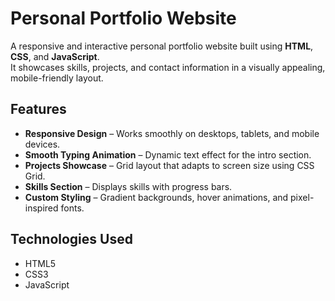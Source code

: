 # Personal Portfolio Website

A responsive and interactive personal portfolio website built using **HTML**, **CSS**, and **JavaScript**.  
It showcases skills, projects, and contact information in a visually appealing, mobile-friendly layout.

## Features
- **Responsive Design** – Works smoothly on desktops, tablets, and mobile devices.
- **Smooth Typing Animation** – Dynamic text effect for the intro section.
- **Projects Showcase** – Grid layout that adapts to screen size using CSS Grid.
- **Skills Section** – Displays skills with progress bars.
- **Custom Styling** – Gradient backgrounds, hover animations, and pixel-inspired fonts.

## Technologies Used
- HTML5
- CSS3 
- JavaScript 